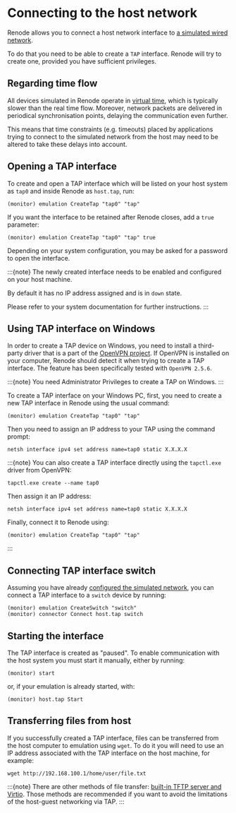 # Connecting to the host network

Renode allows you to connect a host network interface to [a simulated wired network](./wired.md).

To do that you need to be able to create a `TAP` interface.
Renode will try to create one, provided you have sufficient privileges.

## Regarding time flow

All devices simulated in Renode operate in [virtual time](../advanced/time_framework.md), which is typically slower than the real time flow.
Moreover, network packets are delivered in periodical synchronisation points, delaying the communication even further.

This means that time constraints (e.g. timeouts) placed by applications trying to connect to the simulated network from the host may need to be altered to take these delays into account.

## Opening a TAP interface

To create and open a TAP interface which will be listed on your host system as `tap0` and inside Renode as `host.tap`, run:

```
(monitor) emulation CreateTap "tap0" "tap"
```

If you want the interface to be retained after Renode closes, add a `true` parameter:

```
(monitor) emulation CreateTap "tap0" "tap" true
```

Depending on your system configuration, you may be asked for a password to open the interface.

:::{note}
The newly created interface needs to be enabled and configured on your host machine.

By default it has no IP address assigned and is in `down` state.

Please refer to your system documentation for further instructions.
:::

## Using TAP interface on Windows

In order to create a TAP device on Windows, you need to install a third-party driver that is a part of the [OpenVPN project](https://openvpn.net/community-downloads/).
If OpenVPN is installed on your computer, Renode should detect it when trying to create a TAP interface.
The feature has been specifically tested with `OpenVPN 2.5.6`.

:::{note}
You need Administrator Privileges to create a TAP on Windows.
:::

To create a TAP interface on your Windows PC, first, you need to create a new TAP interface in Renode using the usual command:

```
(monitor) emulation CreateTap "tap0" "tap"
```

Then you need to assign an IP address to your TAP using the command prompt:

```
netsh interface ipv4 set address name=tap0 static X.X.X.X
```

:::{note}
You can also create a TAP interface directly using the `tapctl.exe` driver from OpenVPN:

```
tapctl.exe create --name tap0
```

Then assign it an IP address:

```
netsh interface ipv4 set address name=tap0 static X.X.X.X
```

Finally, connect it to Renode using:

```
(monitor) emulation CreateTap "tap0" "tap"
```
:::

## Connecting TAP interface switch

Assuming you have already [configured the simulated network](./wired.md), you can connect a TAP interface to a `switch` device by running:

```
(monitor) emulation CreateSwitch "switch"
(monitor) connector Connect host.tap switch
```

## Starting the interface

The TAP interface is created as "paused".
To enable communication with the host system you must start it manually, either by running:

```
(monitor) start
```

or, if your emulation is already started, with:

```
(monitor) host.tap Start
```

## Transferring files from host

If you successfully created a TAP interface, files can be transferred from the host computer to emulation using `wget`.
To do it you will need to use an IP address associated with the TAP interface on the host machine, for example:

```
wget http://192.168.100.1/home/user/file.txt
```

:::{note}
There are other methods of file transfer: [built-in TFTP server and Virtio](../host-integration/sharing-files.md).
Those methods are recommended if you want to avoid the limitations of the host-guest networking via TAP.
:::
